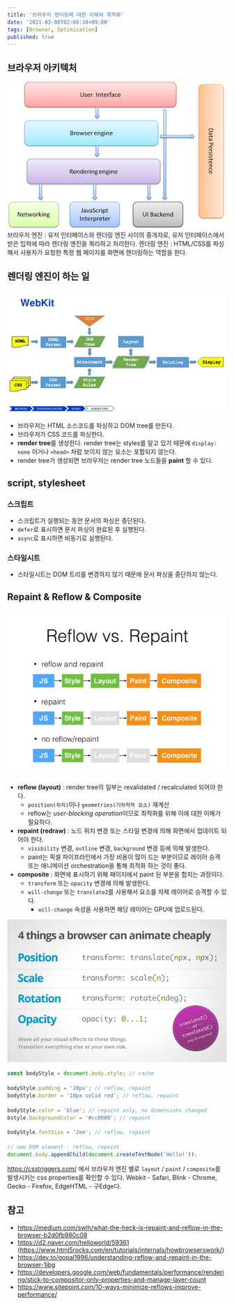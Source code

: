 ```yaml
---
title: '브라우저 렌더링에 대한 이해와 최적화'
date: '2021-03-08T02:08:38+09:00'
tags: [Browser, Optimization]
published: true
---
```


## 브라우저 아키텍처

![](../assets/image-8.png)
브라우저 엔진 : 유저 인터페이스와 렌더링 엔진 사이의 중개자로, 유저 인터페이스에서 받은 입력에 따라 렌더링 엔진을 쿼리하고 처리한다.
렌더링 엔진 : HTML/CSS를 파싱해서 사용자가 요청한 특정 웹 페이지를 화면에 렌더링하는 역할을 한다.

## 렌더링 엔진이 하는 일

![](../assets/image-9.png)

- 브라우저는 HTML 소스코드를 파싱하고 DOM tree를 만든다.
- 브라우저가 CSS 코드를 파싱한다.
- **render tree**를 생성한다. render tree는 styles를 알고 있기 때문에 `display: none` 이거나 `<head>` 처럼 보이지 않는 요소는 포함되지 않는다.
- render tree가 생성되면 브라우저는 render tree 노드들을 **paint** 할 수 있다.

## script, stylesheet

### 스크립트

- 스크립트가 실행되는 동안 문서의 파싱은 중단된다.
- `defer`로 표시하면 문서 파싱이 완료된 후 실행된다.
- `async`로 표시하면 비동기로 실행된다.

### 스타일시트

- 스타일시트는 DOM 트리를 변경하지 않기 때문에 문서 파싱을 중단하지 않는다.

## Repaint & Reflow & Composite

![](../assets/image-10.png)

- **reflow (layout)** : render tree의 일부는 revalidated / recalculated 되어야 한다.
  - `position(위치)`이나 `geometries(기하학적 요소)` 재계산
  - reflow는 *user-blocking operation*이므로 최적화를 위해 이에 대한 이해가 필요하다.
- **repaint (redraw)** : 노드 위치 변경 또는 스타일 변경에 의해 화면에서 업데이트 되어야 한다.
  - `visibility` 변경, `outline` 변경, `background` 변경 등에 의해 발생한다.
  - paint는 픽셀 파이프라인에서 가장 비용이 많이 드는 부분이므로 레이어 승격 또는 애니메이션 orchestration을 통해 최적화 하는 것이 좋다.
- **composite** : 화면에 표시하기 위해 페이지에서 paint 된 부분을 합치는 과정이다.
  - `transform` 또는 `opacity` 변경에 의해 발생한다.
  - `will-change` 또는 `translateZ`를 사용해서 요소를 자체 레이어로 승격할 수 있다.
    - `will-change` 속성을 사용하면 해당 레이어는 GPU에 업로드된다.

![](../assets/image-11.png)

```js
const bodyStyle = document.body.style; // cache

bodyStyle.padding = '20px'; // reflow, repaint
bodyStyle.border = '10px solid red'; // reflow, repaint

bodyStyle.color = 'blue'; // repaint only, no dimensions changed
bstyle.backgroundColor = '#cc0000'; // repaint

bodyStyle.fontSize = '2em'; // reflow, repaint

// new DOM element - reflow, repaint
document.body.appendChild(document.createTextNode('Hello!'));
```

https://csstriggers.com/ 에서 브라우저 엔진 별로 `layout` / `paint` / `composite`를 발생시키는 css properties를 확인할 수 있다. Webkit - Safari, Blink - Chrome, Gecko - Firefox, EdgeHTML - 구Edge다.

## 참고

- https://medium.com/swlh/what-the-heck-is-repaint-and-reflow-in-the-browser-b2d0fb980c08
- https://d2.naver.com/helloworld/59361 (https://www.html5rocks.com/en/tutorials/internals/howbrowserswork/)
- https://dev.to/gopal1996/understanding-reflow-and-repaint-in-the-browser-1jbg
- https://developers.google.com/web/fundamentals/performance/rendering/stick-to-compositor-only-properties-and-manage-layer-count
- https://www.sitepoint.com/10-ways-minimize-reflows-improve-performance/
